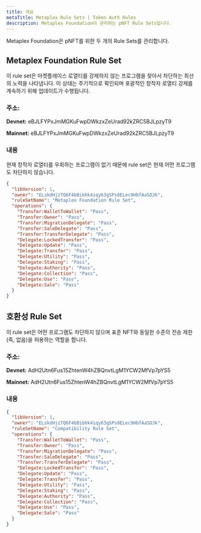 ```yaml
---
title: 개요
metaTitle: Metaplex Rule Sets | Token Auth Rules
description: Metaplex Foundation이 관리하는 pNFT Rule Sets입니다.
---
```

Metaplex Foundation은 pNFT를 위한 두 개의 Rule Sets를 관리합니다.

## Metaplex Foundation Rule Set
이 rule set은 마켓플레이스 로열티를 강제하지 않는 프로그램을 찾아서 차단하는 최선의 노력을 나타냅니다. 이 상태는 주기적으로 확인되며 포괄적인 창작자 로열티 강제를 계속하기 위해 업데이트가 수행됩니다.

### 주소:
**Devnet:** eBJLFYPxJmMGKuFwpDWkzxZeUrad92kZRC5BJLpzyT9

**Mainnet:** eBJLFYPxJmMGKuFwpDWkzxZeUrad92kZRC5BJLpzyT9

### 내용
현재 창작자 로열티를 우회하는 프로그램이 없기 때문에 rule set은 현재 어떤 프로그램도 차단하지 않습니다.

```json
{
  "libVersion": 1,
  "owner": "ELskdHjzTQ6F4bBibhk4iqy63gSPs8ELec9HbfAaSDJk",
  "ruleSetName": "Metaplex Foundation Rule Set",
  "operations": {
    "Transfer:WalletToWallet": "Pass",
    "Transfer:Owner": "Pass",
    "Transfer:MigrationDelegate": "Pass",
    "Transfer:SaleDelegate": "Pass",
    "Transfer:TransferDelegate": "Pass",
    "Delegate:LockedTransfer": "Pass",
    "Delegate:Update": "Pass",
    "Delegate:Transfer": "Pass",
    "Delegate:Utility": "Pass",
    "Delegate:Staking": "Pass",
    "Delegate:Authority": "Pass",
    "Delegate:Collection": "Pass",
    "Delegate:Use": "Pass",
    "Delegate:Sale": "Pass"
  }
}
```

## 호환성 Rule Set
이 rule set은 어떤 프로그램도 차단하지 않으며 표준 NFT와 동일한 수준의 전송 제한(즉, 없음)을 허용하는 역할을 합니다.

### 주소:
**Devnet:** AdH2Utn6Fus15ZhtenW4hZBQnvtLgM1YCW2MfVp7pYS5

**Mainnet:** AdH2Utn6Fus15ZhtenW4hZBQnvtLgM1YCW2MfVp7pYS5

### 내용
```json
{
  "libVersion": 1,
  "owner": "ELskdHjzTQ6F4bBibhk4iqy63gSPs8ELec9HbfAaSDJk",
  "ruleSetName": "Compatibility Rule Set",
  "operations": {
    "Transfer:WalletToWallet": "Pass",
    "Transfer:Owner": "Pass",
    "Transfer:MigrationDelegate": "Pass",
    "Transfer:SaleDelegate": "Pass",
    "Transfer:TransferDelegate": "Pass",
    "Delegate:LockedTransfer": "Pass",
    "Delegate:Update": "Pass",
    "Delegate:Transfer": "Pass",
    "Delegate:Utility": "Pass",
    "Delegate:Staking": "Pass",
    "Delegate:Authority": "Pass",
    "Delegate:Collection": "Pass",
    "Delegate:Use": "Pass",
    "Delegate:Sale": "Pass"
  }
}

```